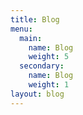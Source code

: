 ```yaml
---
title: Blog
menu:
  main:
    name: Blog
    weight: 5
  secondary:
    name: Blog
    weight: 1
layout: blog
---
```

